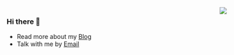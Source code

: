 <img align="right" src="https://github-readme-stats.vercel.app/api?username=vfanghao&show_icons=true&icon_color=CE1D2D&text_color=718096&bg_color=ffffff&hide_title=true" />


### Hi there 👋

- Read more about my [Blog](https://fanghao.me/)
- Talk with me by [Email](mailto:i@fanghao.me)

